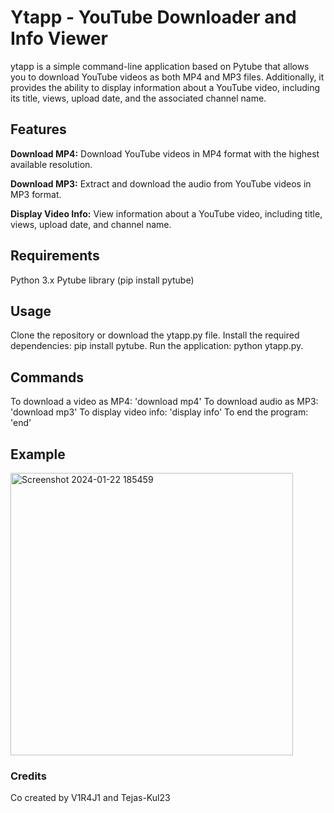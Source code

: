# Ytapp - YouTube Downloader and Info Viewer

ytapp is a simple command-line application based on Pytube that allows you to download YouTube videos as both MP4 and MP3 files. Additionally, it provides the ability to display information about a YouTube video, including its title, views, upload date, and the associated channel name.

## Features
**Download MP4:** Download YouTube videos in MP4 format with the highest available resolution.

**Download MP3:** Extract and download the audio from YouTube videos in MP3 format.

**Display Video Info:** View information about a YouTube video, including title, views, upload date, and channel name.

## Requirements
Python 3.x
Pytube library (pip install pytube)

## Usage
Clone the repository or download the ytapp.py file.
Install the required dependencies: pip install pytube.
Run the application: python ytapp.py.

## Commands
To download a video as MP4: 'download mp4'
To download audio as MP3: 'download mp3'
To display video info: 'display info'
To end the program: 'end'

## Example
<img width="452" alt="Screenshot 2024-01-22 185459" src="https://github.com/V1R4J1/Ytapp/assets/157297705/90791b0c-b358-4000-9007-0c78536ee701">

### Credits
Co created by V1R4J1 and Tejas-Kul23




